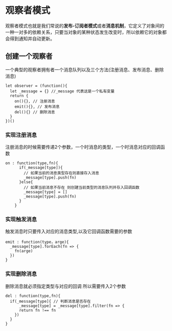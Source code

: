# 观察者模式
观察者模式也就是我们常说的**发布-订阅者模式**或者**消息机制**，它定义了对象间的一种一对多的依赖关系，只要当对象的某种状态发生改变时，所以依赖它的对象都会得到通知并自动更新。

## 创建一个观察者

一个典型的观察者拥有者一个消息队列以及三个方法(注册消息、发布消息、删除消息)

```
let observer = (function(){
  let _message = {} //_message 代表这是一个私有变量
  return {
    on(){}, // 注册消息
    emit(){}, // 发布消息
    del(){} // 删除消息
  }
})()
```
### 实现注册消息
注册消息的时候需要传递2个参数，一个时消息的类型，一个时消息对应的回调函数
```
on : function(type,fn){
      if(_message[type]){ 
        // 如果当前的消息类型存在则直接存入消息
        _message[type].push(fn)
      }else{
        // 如果当前消息不存在 则创建当前类型的消息队列并存入回调函数
        _message[type] = []
        _message[type].push(fn)
      }
    }
```

### 实现触发消息
触发消息时只要传入对应的消息类型,以及它回调函数需要的参数
```
emit : function(type，arge){
  _message[type].forEach(fn => {
    fn(arge)
  })
}
```

### 实现删除消息
删除消息就必须指定类型与对应的回调 所以需要传入2个参数
```
del : function(type,fn){
  if(_message[type]{ // 判断消息是否存在
      _message[type] = _message[type].filter(fn => {
      return fn !== fn
    })
  }
}
```
